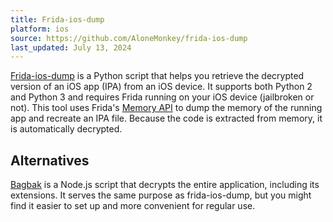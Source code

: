 ```yaml
---
title: Frida-ios-dump
platform: ios
source: https://github.com/AloneMonkey/frida-ios-dump
last_updated: July 13, 2024
---
```


[Frida-ios-dump](https://github.com/AloneMonkey/frida-ios-dump "Frida-ios-dump") is a Python script that helps you retrieve the decrypted version of an iOS app (IPA) from an iOS device. It supports both Python 2 and Python 3 and requires Frida running on your iOS device (jailbroken or not). This tool uses Frida's [Memory API](https://www.frida.re/docs/javascript-api/#memory "Frida Memory API") to dump the memory of the running app and recreate an IPA file. Because the code is extracted from memory, it is automatically decrypted.

## Alternatives

[Bagbak](https://github.com/ChiChou/bagbak "Bagbak") is a Node.js script that decrypts the entire application, including its extensions. It serves the same purpose as frida-ios-dump, but you might find it easier to set up and more convenient for regular use.